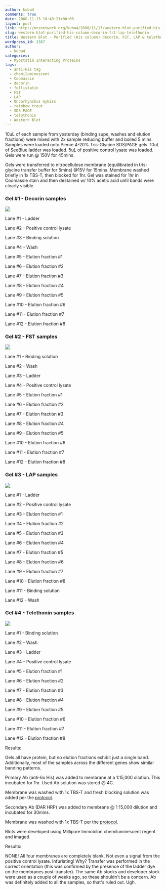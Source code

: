 ```yaml
---
author: kubu4
comments: true
date: 2008-11-13 18:40:21+00:00
layout: post
link: http://onsnetwork.org/kubu4/2008/11/13/western-blot-purified-his-column-decorin-fst-lap-telethonin/
slug: western-blot-purified-his-column-decorin-fst-lap-telethonin
title: Western Blot - Purified (His column) decorin, FST, LAP & telethonin
wordpress_id: 1367
author:
  - kubu4
categories:
  - Myostatin Interacting Proteins
tags:
  - anti-His tag
  - chemiluminescent
  - Coomassie
  - decorin
  - follistatin
  - FST
  - LAP
  - Oncorhynchus mykiss
  - rainbow trout
  - SDS-PAGE
  - telothonin
  - Western blot
---
```


10uL of each sample from yesterday (binding supe, washes and elution fractions) were mixed with 2x sample reducing buffer and boiled 5 mins. Samples were loaded onto Pierce 4-20% Tris-Glycine SDS/PAGE gels. 10uL of SeeBlue ladder was loaded. 5uL of positive control lysate was loaded. Gels were run @ 150V for 45mins.

Gels were transferred to nitrocellulose membrane (equilibrated in tris-glycine transfer buffer for 5mins) @15V for 15mins. Membrane washed briefly in 1x TBS-T, then blocked for 1hr. Gel was stained for 1hr in Coomassie stain and then destained w/ 10% acetic acid until bands were clearly visible.



### Gel #1 - Decorin samples



![](http://eagle.fish.washington.edu/Arabidopsis/SDS-PAGE/20081114-01.JPG)

Lane #1 - Ladder

Lane #2 - Positive control lysate

Lane #3 - Binding solution

Lane #4 - Wash

Lane #5 - Elution fraction #1

Lane #6 - Elution fraction #2

Lane #7 - Elution fraction #3

Lane #8 - Elution fraction #4

Lane #9 - Elution fraction #5

Lane #10 - Elution fraction #6

Lane #11 - Elution fraction #7

Lane #12 - Elution fraction #8





### Gel #2 - FST samples



![](http://eagle.fish.washington.edu/Arabidopsis/SDS-PAGE/20081114-02.JPG)

Lane #1 - Binding solution

Lane #2 - Wash

Lane #3 - Ladder

Lane #4 - Positive control lysate

Lane #5 - Elution fraction #1

Lane #6 - Elution fraction #2

Lane #7 - Elution fraction #3

Lane #8 - Elution fraction #4

Lane #9 - Elution fraction #5

Lane #10 - Elution fraction #6

Lane #11 - Elution fraction #7

Lane #12 - Elution fraction #8





### Gel #3 - LAP samples



![](http://eagle.fish.washington.edu/Arabidopsis/SDS-PAGE/20081114-03.JPG)

Lane #1 - Ladder

Lane #2 - Positive control lysate

Lane #3 - Elution fraction #1

Lane #4 - Elution fraction #2

Lane #5 - Elution fraction #3

Lane #6 - Elution fraction #4

Lane #7 - Elution fraction #5

Lane #8 - Elution fraction #6

Lane #9 - Elution fraction #7

Lane #10 - Elution fraction #8

Lane #11 - Binding solution

Lane #12 - Wash





### Gel #4 - Telethonin samples



![](http://eagle.fish.washington.edu/Arabidopsis/SDS-PAGE/20081114-04.JPG)

Lane #1 - Binding solution

Lane #2 - Wash

Lane #3 - Ladder

Lane #4 - Positive control lysate

Lane #5 - Elution fraction #1

Lane #6 - Elution fraction #2

Lane #7 - Elution fraction #3

Lane #8 - Elution fraction #4

Lane #9 - Elution fraction #5

Lane #10 - Elution fraction #6

Lane #11 - Elution fraction #7

Lane #12 - Elution fraction #8



Results:

Gels all have protein, but no elution fractions exhibit just a single band. Additionally, most of the samples across the different genes show similar banding patterns.







Primary Ab (anti-6x His) was added to membrane at a 1:15,000 dilution. This incubated for 1hr. Used Ab solution was stored @ 4C.

Membrane was washed with 1x TBS-T and fresh blocking solution was added per the [protocol](/protocol#tocWestern).

Secondary Ab (DAR HRP) was added to membrane @ 1:15,000 dilution and incubated for 30mins.

Membrane was washed with 1x TBS-T per the [protocol](/protocol#tocWestern).

Blots were developed using Millipore Immobilon chemiluminescent regent and imaged.



Results:

NONE! All four membranes are completely blank. Not even a signal from the positive control lysate. Infuriating! Why? Transfer was performed in the correct orientation (this was confirmed by the presence of the ladder dye on the membranes post-transfer). The same Ab stocks and developer stock were used as a couple of weeks ago, so these shouldn't be a concern. Ab was definitely added to all the samples, so that's ruled out. Ugh.
